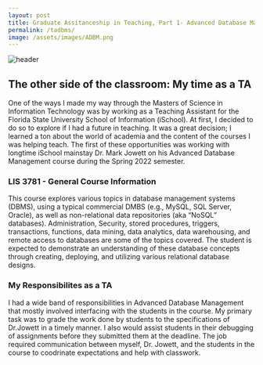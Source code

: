 ```yaml
---
layout: post
title: Graduate Assitanceship in Teaching, Part 1- Advanced Database Management
permalink: /tadbms/
image: /assets/images/ADBM.png
---
```


![header]({{page.image}})

## The other side of the classroom: My time as a TA

One of the ways I made my way through the Masters of Science in Information Technology was by working as a Teaching Assistant for the Florida State University School of Information (iSchool). At first, I decided to do so to explore if I had a future in teaching. It was a great decision; I learned a ton about the world of academia and the content of the courses I was helping teach. 
The first of these opportunities was working with longtime iSchool mainstay Dr. Mark Jowett on his Advanced Database Management course during the Spring 2022 semester. 

### LIS 3781 - General Course Information

This course explores various topics in database management systems (DBMS), using a typical
commercial DMBS (e.g., MySQL, SQL Server, Oracle), as well as non-relational data repositories
(aka “NoSQL” databases). Administration, Security, stored procedures, triggers, transactions,
functions, data mining, data analytics, data warehousing, and remote access to databases are some of
the topics covered. The student is expected to demonstrate an understanding of these database concepts
through creating, deploying, and utilizing various relational database designs.

### My Responsibilites as a TA 

I had a wide band of responsibilities in Advanced Database Management that mostly involved interfacing with the students in the course. My primary task was to grade the work done by students to the specifications of Dr.Jowett in a timely manner. I also would assist students in their debugging of assignments before they submitted them at the deadline. The job required communication between myself, Dr. Jowett, and the students in the course to coodrinate expectations and help with classwork. 